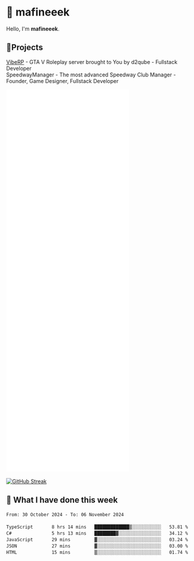 # 👋 mafineeek
Hello, I'm **mafineeek**.

## 📝Projects

[VibeRP](https://v-rp.pl) - GTA V Roleplay server brought to You by d2qube - Fullstack Developer<br/>
SpeedwayManager - The most advanced Speedway Club Manager - Founder, Game Designer, Fullstack Developer


![](./github-metrics.svg)

[![GitHub Streak](https://streak-stats.demolab.com/?user=mafineeek)](https://git.io/streak-stats)

## 📰 What I have done this week
<!--START_SECTION:waka-->

```txt
From: 30 October 2024 - To: 06 November 2024

TypeScript       8 hrs 14 mins   █████████████▒░░░░░░░░░░░   53.81 %
C#               5 hrs 13 mins   ████████▓░░░░░░░░░░░░░░░░   34.12 %
JavaScript       29 mins         ▓░░░░░░░░░░░░░░░░░░░░░░░░   03.24 %
JSON             27 mins         ▓░░░░░░░░░░░░░░░░░░░░░░░░   03.00 %
HTML             15 mins         ▒░░░░░░░░░░░░░░░░░░░░░░░░   01.74 %
```

<!--END_SECTION:waka-->
